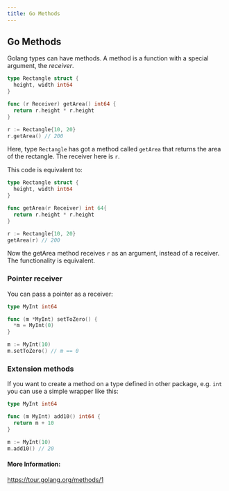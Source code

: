 ```yaml
---
title: Go Methods
---
```

## Go Methods

Golang types can have methods. A method is a function with a special argument, the _receiver_.

```go
type Rectangle struct {
  height, width int64
}

func (r Receiver) getArea() int64 {
  return r.height * r.height
}

r := Rectangle{10, 20}
r.getArea() // 200
```

Here, type `Rectangle` has got a method called `getArea` that returns the area of the rectangle.
The receiver here is `r`.

This code is equivalent to:
```go
type Rectangle struct {
  height, width int64
}

func getArea(r Receiver) int 64{
  return r.height * r.height
}

r := Rectangle{10, 20}
getArea(r) // 200
```
Now the getArea method receives `r` as an argument, instead of a receiver. The functionality is equivalent.

### Pointer receiver

You can pass a pointer as a receiver:
```go
type MyInt int64

func (m *MyInt) setToZero() {
  *m = MyInt(0)
}

m := MyInt(10)
m.setToZero() // m == 0
```

### Extension methods

If you want to create a method on a type defined in other package, e.g. `int` you can use a simple wrapper like this:

```go
type MyInt int64

func (m MyInt) add10() int64 {
  return m + 10
}

m := MyInt(10)
m.add10() // 20
```

#### More Information:
<!-- Please add any articles you think might be helpful to read before writing the article -->
https://tour.golang.org/methods/1
